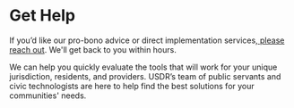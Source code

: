 # Get Help

If you’d like our pro-bono advice or direct implementation services,[ please reach out](https://www.usdigitalresponse.org/request-help/). We'll get back to you within hours.

‌We can help you quickly evaluate the tools that will work for your unique jurisdiction, residents, and providers. USDR’s team of public servants and civic technologists are here to help find the best solutions for your communities' needs.  


